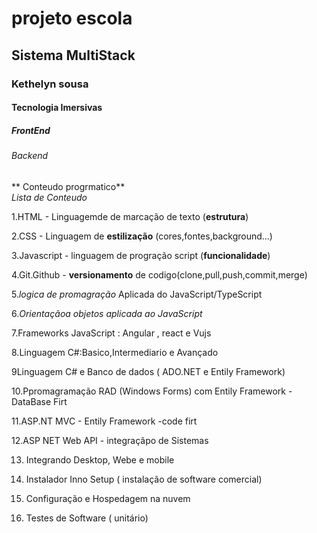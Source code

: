 <h1> projeto escola </h1>
 <h2> Sistema MultiStack </h2>
 <h3> Kethelyn sousa </h3>
 <h4> Tecnologia Imersivas </h4>
 <h5> FrontEnd </H5> 
 <h6> Backend </h6>
 
 ** Conteudo progrmatico**<br>
 *Lista de Conteudo*
 
 1.HTML - Linguagemde de marcação de texto (**estrutura**)
 
 
 2.CSS - Linguagem de **estilização** (cores,fontes,background...)
 
 
 3.Javascript - linguagem de progração script (**funcionalidade**)
 
 
4.Git.Github - **versionamento** de codigo(clone,pull,push,commit,merge)
 
 
5.*logica de promagração* Aplicada do JavaScript/TypeScript


6.*Orientaçãoa objetos aplicada ao JavaScript*


7.Frameworks JavaScript : Angular , react e Vujs
 
 
 8.Linguagem C#:Basico,Intermediario e Avançado


9Linguagem C# e Banco de dados ( ADO.NET e Entily Framework)


10.Ppromagramação RAD (Windows Forms) com Entily Framework - DataBase Firt


11.ASP.NT MVC - Entily Framework -code firt


12.ASP NET Web API - integraçãpo de Sistemas


13. Integrando Desktop, Webe e  mobile 


14. Instalador Inno Setup ( instalação de software comercial)


15. Configuração e Hospedagem na nuvem 


16. Testes de Software ( unitário)
 
